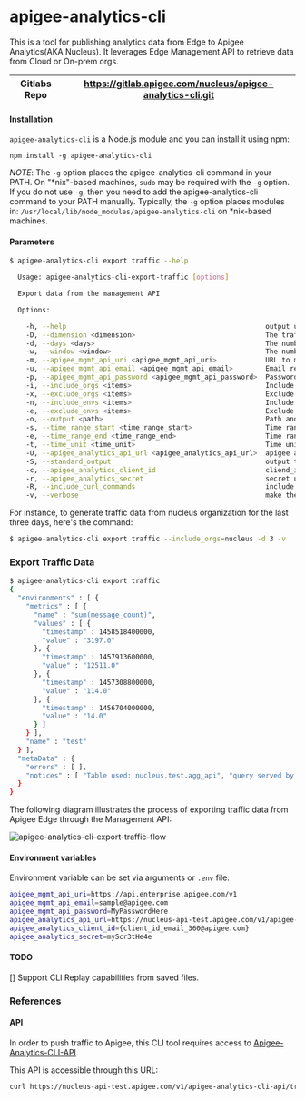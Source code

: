 # apigee-analytics-cli
This is a tool for publishing analytics data from Edge to Apigee Analytics(AKA Nucleus). It leverages Edge Management API to retrieve data from Cloud or On-prem orgs.

| Gitlabs Repo   | https://gitlab.apigee.com/nucleus/apigee-analytics-cli.git  |
| -------------- |:-----------------------------------------------------------------:|

#### <a name="installation"></a>Installation

`apigee-analytics-cli` is a Node.js module and you can install it using npm:

`npm install -g apigee-analytics-cli`

*NOTE*: The `-g` option places the apigee-analytics-cli command in your PATH. On "\*nix"-based machines, `sudo` may be required with the `-g` option. If you do not use `-g`, then you need to add the apigee-analytics-cli command to your PATH manually. Typically, the `-g` option places modules in: `/usr/local/lib/node_modules/apigee-analytics-cli` on *nix-based machines.

#### Parameters

```bash
$ apigee-analytics-cli export traffic --help

  Usage: apigee-analytics-cli-export-traffic [options]

  Export data from the management API

  Options:

    -h, --help                                                 output usage information
    -D, --dimension <dimension>                                The traffic dimension to collect. Valid dimensions: apiproducts, developer, apps, apiproxy(default)
    -d, --days <days>                                          The number of days to collect in retrograde. 3 by default
    -w, --window <window>                                      The number days to collect per request.  For example, you can collect a month of traffic one day at a time, 3 days at a time or 'N' days at a time.  Using this results in shorter-lived AX requests and can be used to reduce timeouts from AX API. 3 by default
    -m, --apigee_mgmt_api_uri <apigee_mgmt_api_uri>            URL to management API
    -u, --apigee_mgmt_api_email <apigee_mgmt_api_email>        Email registered on the Management API. See .env file to setup default value
    -p, --apigee_mgmt_api_password <apigee_mgmt_api_password>  Password associated to the email account
    -i, --include_orgs <items>                                 Include orgs from this list
    -x, --exclude_orgs <items>                                 Exclude orgs from this list
    -n, --include_envs <items>                                 Include environments from this list
    -e, --exclude_envs <items>                                 Exclude envs from this list
    -o, --output <path>                                        Path and filename to save output
    -s, --time_range_start <time_range_start>                  Time range start for querying traffic stats e.g. "03/01/2016 00:00"
    -e, --time_range_end <time_range_end>                      Time range end for querying traffic stats e.g. "04/01/2016 24:00"
    -t, --time_unit <time_unit>                                Time unit for traffic stats. Default week. Default units by hour. Valid time units: second, minute, hour, day, week
    -U, --apigee_analytics_api_url <apigee_analytics_api_url>  apigee analytics URL to submit the traffic output. Send a request to 360@apigee.com to request credentials.
    -S, --standard_output                                      output through the terminal (stdout). Output is sent to apigee-analytics api by default
    -c, --apigee_analytics_client_id                           cliend_id used to authenticate against apigee analytics api
    -r, --apigee_analytics_secret                              secret used to authenticate againts apigee analytics api
    -R, --include_curl_commands                                include sample cURL commands for debugging
    -v, --verbose                                              make the operation more talkative

```


For instance, to generate traffic data from nucleus organization for the last three days, here's the command:
```bash
$ apigee-analytics-cli export traffic --include_orgs=nucleus -d 3 -v
```

### Export Traffic Data

```bash
$ apigee-analytics-cli export traffic
{
  "environments" : [ {
    "metrics" : [ {
      "name" : "sum(message_count)",
      "values" : [ {
        "timestamp" : 1458518400000,
        "value" : "3197.0"
      }, {
        "timestamp" : 1457913600000,
        "value" : "12511.0"
      }, {
        "timestamp" : 1457308800000,
        "value" : "114.0"
      }, {
        "timestamp" : 1456704000000,
        "value" : "14.0"
      } ]
    } ],
    "name" : "test"
  } ],
  "metaData" : {
    "errors" : [ ],
    "notices" : [ "Table used: nucleus.test.agg_api", "query served by:f40183be-bad5-415d-af89-595e8fcb1fab", "source pg:3531549e-2563-4758-86ca-2de7ee7ca761" ]
  }
}
```

The following diagram illustrates the process of exporting traffic data from Apigee Edge through the Management API:

![apigee-analytics-cli-export-traffic-flow](https://gitlab.apigee.com/nucleus/apigee-analytics-cli/raw/master/images/apigee-analytics-cli-export-traffic-flow.png)

#### Environment variables
Environment variable can be set via arguments or ```.env``` file:

```bash
apigee_mgmt_api_uri=https://api.enterprise.apigee.com/v1
apigee_mgmt_api_email=sample@apigee.com
apigee_mgmt_api_password=MyPasswordHere
apigee_analytics_api_url=https://nucleus-api-test.apigee.com/v1/apigee-analytics-cli-api/traffic/orgs
apigee_analytics_client_id={client_id_email_360@apigee.com}
apigee_analytics_secret=myScr3tHe4e
```

#### TODO
[] Support CLI Replay capabilities from saved files.

### References

#### API
In order to push traffic to Apigee, this CLI tool requires access to [Apigee-Analytics-CLI-API](https://gitlab.apigee.com/nucleus/apigee-analytics-cli-api).

This API is accessible through this URL:
```bash
curl https://nucleus-api-test.apigee.com/v1/apigee-analytics-cli-api/traffic/orgs/{org_name} -v -X POST -H 'Content-Type:application/json' -u credentials:password
```